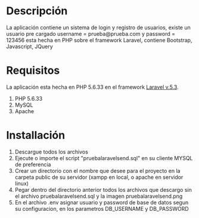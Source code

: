 <h1>Descripción</h1>
<p>	
La aplicación contiene un sistema de login y registro de usuarios, existe un usuario pre cargado username = prueba@prueba.com y password = 123456 
esta hecha en PHP sobre el framework Laravel, contiene Bootstrap, Javascript, JQuery <br>
</p>

<h1>Requisitos</h1>
<p>	
La aplicación esta hecha en PHP 5.6.33 en el framework <a href="https://laravel.com/docs/5.3" target="_blank">Laravel v.5.3</a>.
</p>
<ol>
	<li>PHP 5.6.33</li>
	<li>MySQL</li>
	<li>Apache</li>
</ol>
<h1>Installación</h1>
<ol>
  <li>Descargue todos los archivos</li>
  <li>Ejecute o importe el script "pruebalaravelsend.sql" en su cliente MYSQL de preferencia</li>
  <li>Crear un directorio con el nombre que desee para el proyecto en la carpeta public de su servidor (xampp en local, o apache en servidor linux)</li>
  <li>Pegar dentro del directorio anterior todos los archivos que descargo sin el archivo pruebalaravelsend.sql y la imagen pruebalaravelsend.png</li>
  <li>En el archivo .env asignar usuario y password de base de datos segun su configuracion, en los parametros DB_USERNAME y DB_PASSWORD </li>  
</ol>


